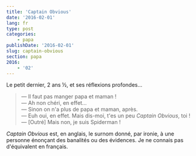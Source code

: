```yaml
---
title: 'Captain Obvious'
date: '2016-02-01'
lang: fr
type: post
categories:
    - papa
publishDate: '2016-02-01'
slug: captain-obvious
section: papa
2016:
    - '02'
---
```


Le petit dernier, 2 ans ½, et ses réflexions profondes…

> — Il faut pas manger papa et maman !  
> — Ah non chéri, en effet…  
> — Sinon on n'a plus de papa et maman, après.  
> — Euh oui, en effet. Mais dis-moi, t'es un peu <em lang="en">Captain Obvious</em>, toi !  
> — [Outré] Mais non, je suis Spiderman !

<em lang="en">Captain Obvious</em> est, en anglais, le surnom donné, par ironie, à une personne énonçant des banalités ou des évidences. Je ne connais pas d'équivalent en français.
